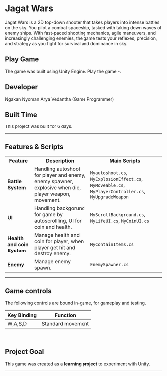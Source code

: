 # Jagat Wars

Jagat Wars is a 2D top-down shooter that takes players into intense battles on the sky. You pilot a combat spaceship, tasked with taking down waves of enemy ships. With fast-paced shooting mechanics, agile maneuvers, and increasingly challenging enemies, the game tests your reflexes, precision, and strategy as you fight for survival and dominance in sky.

## Play Game
The game was built using Unity Engine. Play the game -. 
<br>

## Developer
Ngakan Nyoman Arya Vedantha (Game Programmer)
<br>

## Built Time
This project was built for 6 days.
<br>

---

## Features & Scripts 

<table>
  <tr>
    <th>Feature</th>
    <th>Description</th>
    <th>Main Scripts</th>
  </tr>
  <tr>
    <td><b>Battle System</b></td>
    <td>Handling autoshoot for player and enemy, enemy spawner, explosive when die, player weapon, movement.</td>
    <td><code>Myautoshoot.cs</code>, <code>MyExplosionEffect.cs</code>, <code>MyMoveable.cs</code>, <code>MyPlayerController.cs</code>, <code>MyUpgradeWeapon</code></td>
  </tr>
  <tr>
    <td><b>UI</b></td>
    <td>Handling backgorund for game by autoscrollling, UI for coin and health.</td>
    <td><code>MyScrollBackground.cs</code>, <code>MyLifeUI.cs</code>, <code>MyCoinUI.cs</code></td>
  </tr>
  <tr>
    <td><b>Health and coin System</b></td>
    <td>Manage health and coin for player, when player get hit and destroy enemy.</td>
    <td><code>MyContainItems.cs</code></td>
  </tr>
  <tr>
    <td><b>Enemy</b></td>
    <td>Manage enemy spawn.</td>
    <td><code>EnemySpawner.cs</code></td>
  </tr>
</table>

---

## Game controls

The following controls are bound in-game, for gameplay and testing.

| Key Binding       | Function          |
| ----------------- | ----------------- |
| W,A,S,D           | Standard movement |

<br>


## Project Goal

This game was created as a **learning project** to experiment with Unity.

---
